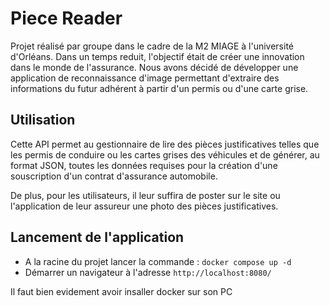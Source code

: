 # Piece Reader

Projet réalisé par groupe dans le cadre de la M2 MIAGE à l'université d'Orléans. 
Dans un temps reduit, l'objectif était de créer une innovation dans le monde de l'assurance. 
Nous avons décidé de développer une application de reconnaissance d'image permettant d'extraire des informations du futur adhérent à partir d'un permis ou d'une carte grise. 




## Utilisation
Cette API permet au gestionnaire de lire des pièces justificatives telles que les permis de conduire ou les cartes grises des véhicules et de générer, au format JSON, toutes les données requises pour la création d'une souscription d'un contrat d'assurance automobile.

De plus, pour les utilisateurs, il leur suffira de poster sur le site ou l'application de leur assureur une photo des pièces justificatives.

## Lancement de l'application
* A la racine du projet lancer la commande :
`docker compose up -d`
* Démarrer un navigateur à l'adresse `http://localhost:8080/`

Il faut bien evidement avoir insaller docker sur son PC


